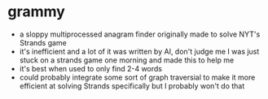 # grammy
- a sloppy multiprocessed anagram finder originally made to solve NYT's Strands game
- it's inefficient and a lot of it was written by AI, don't judge me I was just stuck on a strands game one morning and made this to help me
- it's best when used to only find 2-4 words
- could probably integrate some sort of graph traversial to make it more efficient at solving Strands specifically but I probably won't do that
